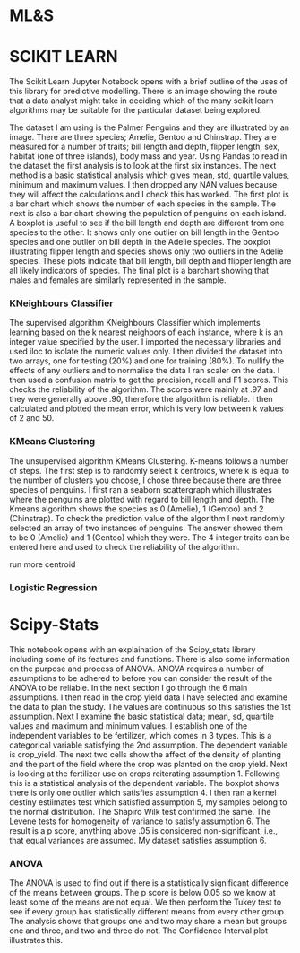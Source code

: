 # ML&S
 
# SCIKIT LEARN

The Scikit Learn Jupyter Notebook opens with a brief outline of the uses of this library for predictive modelling.  There is an image showing the route that a data analyst might take in deciding which of the many scikit learn algorithms may be suitable for the particular dataset being explored.

The dataset I am using is the Palmer Penguins and they are illustrated by an image.  There are three species; Amelie, Gentoo and Chinstrap.  They are measured for a number of traits; bill length and depth, flipper length, sex, habitat (one of three islands), body mass and year.  Using Pandas to read in the dataset the first analysis is to look at the first six instances.  The next method is a basic statistical analysis which gives mean, std, quartile values, minimum and maximum values.  I then dropped any NAN values because they will affect the calculations and I check this has worked.  The first plot is a bar chart which shows the number of each species in the sample.  The next is also a bar chart showing the population of penguins on each island.  A boxplot is useful to see if the bill length and depth are different from one species to the other.  It shows only one outlier on bill length in the Gentoo species and one outlier on bill depth in the Adelie species.  The boxplot illustrating flipper length and species shows only two outliers in the Adelie species.  These plots indicate that bill length, bill depth and flipper length are all likely indicators of species.  The final plot is a barchart showing that males and females are similarly represented in the sample.

### KNeighbours Classifier
The supervised algorithm KNeighbours Classifier which implements learning based on the k nearest neighbors of each instance, where k is an integer value specified by the user.  I imported the necessary libraries and used iloc to isolate the numeric values only.  I then divided the dataset into two arrays, one for testing (20%) and one for training (80%).  To nullify the effects of any outliers and to normalise the data I ran scaler on the data.  I then used a confusion matrix to get the precision, recall and F1 scores.  This checks the reliability of the algorithm.  The scores were mainly at .97 and they were generally above .90, therefore the algorithm is reliable.  I then calculated and plotted the mean error, which is very low between k values of 2 and 50.


### KMeans Clustering
The unsupervised algorithm KMeans Clustering. K-means follows a number of steps. The first step is to randomly select k centroids, where k is equal to the 
number of clusters you choose, I chose three because there are three species of penguins.  I first ran a seaborn scattergraph which illustrates where the penguins are plotted with regard to bill length and depth.  The Kmeans algorithm shows the species as 0 (Amelie), 1 (Gentoo) and 2 (Chinstrap).  To check the prediction value of the algorithm I next randomly selected an array of two instances of penguins.  The answer showed them to be 0 (Amelie) and 1 (Gentoo) which they were.  The 4 integer traits can be entered here and used to check the reliability of the algorithm.

run more centroid

### Logistic Regression


# Scipy-Stats

This notebook opens with an explaination of the Scipy_stats library including some of its features and functions.  There is also some information on the purpose and process of ANOVA.  ANOVA requires a number of assumptions to be adhered to before you can consider the result of the ANOVA to be reliable.  In the next section I go through the 6 main assumptions. I then read in the crop yield data I have selected and examine the data to plan the study. The values are continuous so this satisfies the 1st assumption.  Next I examine the basic statistical data; mean, sd, quartile values and maximum and minimum values.  I establish one of the independent variables to be fertilizer, which comes in 3 types.  This is a categorical variable satisfying the 2nd assumption.  The dependent variable is crop_yield.  The next two cells show the affect of the density of planting and the part of the field where the crop was planted on the crop yield.  Next is looking at the fertilizer use on crops reiterating assumption 1.  Following this is a statistical analysis of the dependent variable.  The boxplot shows there is only one outlier which satisfies assumption 4.  I then ran a kernel destiny estiimates test which satisfied assumption 5, my samples belong to the normal distribution.  The Shapiro Wilk test confirmed the same.
The Levene tests for homogeneity of variance to satisfy assumption 6.  The result is a p score, anything above .05 is considered non-significant, i.e., that equal variances are assumed.  My dataset satisfies assumption 6.

### ANOVA

The ANOVA is used to find out if there is a statistically significant difference of the means between groups. The p score is below 0.05 so we know at least some of the means are not equal.  We then perform the Tukey test to see if every group has statistically different means from every other group.  The analysis shows that groups one and two may share a mean but groups one and three, and two and three do not.  The Confidence Interval plot illustrates this.
